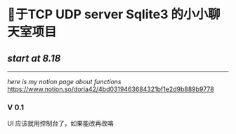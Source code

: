 # 🐔于TCP UDP server Sqlite3 的小小聊天室项目
## ***start at 8.18***
---
*here is my notion page about functions*
https://www.notion.so/doria42/4bd0319463684321bf1e2d9b889b9778
###  V 0.1
UI 应该就用控制台了，如果能改再改咯


